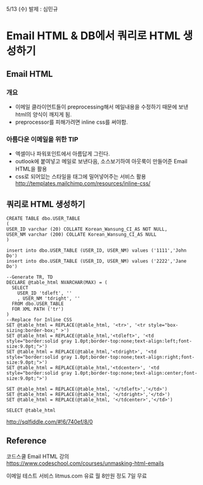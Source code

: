 5/13 (수) 발제 : 심민규

# Email HTML & DB에서 쿼리로 HTML 생성하기

## Email HTML

### 개요

  * 이메일 클라이언트들이 preprocessing해서 메일내용을 수정하기 때문에 보낸 html의 양식이 깨지게 됨.
  * preprocessor를 피해가려면 inline css를 써야함.


### 아름다운 이메일을 위한 TIP

  * 엑셀이나 파워포인트에서 아름답게 그린다.
  * outlook에 붙여넣고 메일로 보낸다음, 소스보기하여 아웃룩이 만들어준 Email HTML을 활용
  * css로 되어있는 스타일을 태그에 밀어넣어주는 서비스 활용 http://templates.mailchimp.com/resources/inline-css/

## 쿼리로 HTML 생성하기

```
CREATE TABLE dbo.USER_TABLE
(
USER_ID varchar (20) COLLATE Korean_Wansung_CI_AS NOT NULL,
USER_NM varchar (200) COLLATE Korean_Wansung_CI_AS NULL
) 

insert into dbo.USER_TABLE (USER_ID, USER_NM) values ('1111','John Do')
insert into dbo.USER_TABLE (USER_ID, USER_NM) values ('2222','Jane Do')

--Generate TR, TD
DECLARE @table_html NVARCHAR(MAX) = (
  SELECT 
    USER_ID 'tdleft', ''
    , USER_NM 'tdright', '' 
  FROM dbo.USER_TABLE
  FOR XML PATH ('tr')
)
--Replace for Inline CSS
SET @table_html = REPLACE(@table_html, '<tr>', '<tr style="box-sizing:border-box;" >')
SET @table_html = REPLACE(@table_html,'<tdleft>', '<td style="border:solid gray 1.0pt;border-top:none;text-align:left;font-size:9.0pt;">')
SET @table_html = REPLACE(@table_html,'<tdright>', '<td style="border:solid gray 1.0pt;border-top:none;text-align:right;font-size:9.0pt;">')
SET @table_html = REPLACE(@table_html,'<tdcenter>', '<td style="border:solid gray 1.0pt;border-top:none;text-align:center;font-size:9.0pt;">')

SET @table_html = REPLACE(@table_html, '</tdleft>','</td>')
SET @table_html = REPLACE(@table_html, '</tdright>','</td>')
SET @table_html = REPLACE(@table_html, '</tdcenter>','</td>')

SELECT @table_html
```

http://sqlfiddle.com/#!6/740ef/8/0

## Reference

코드스쿨 Email HTML 강의
https://www.codeschool.com/courses/unmasking-html-emails

이메일 테스트 서비스 litmus.com 유료 월 8만원 정도 7일 무료